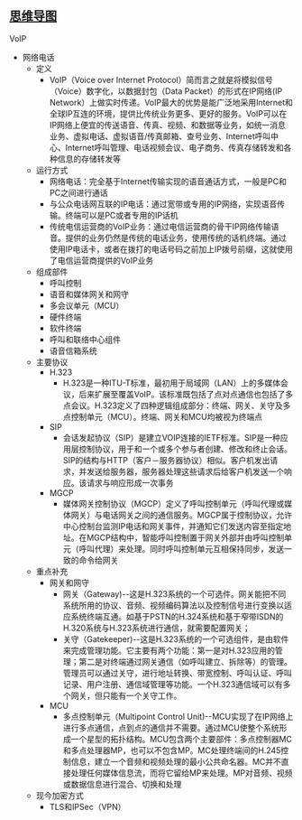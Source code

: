  [思维导图](https://mubu.com/edit/6SeDi22flg)
------
VoIP

*   网络电话
    *   定义
        *   VoIP（Voice over Internet Protocol）简而言之就是将模拟信号（Voice）数字化，以数据封包（Data Packet）的形式在IP网络(IP Network）上做实时传递。VoIP最大的优势是能广泛地采用Internet和全球IP互连的环境，提供比传统业务更多、更好的服务。VoIP可以在IP网络上便宜的传送语音、传真、视频、和数据等业务，如统一消息业务、虚拟电话、虚拟语音/传真邮箱、查号业务、Internet呼叫中心、Internet呼叫管理、电话视频会议、电子商务、传真存储转发和各种信息的存储转发等
    *   运行方式
        *   网络电话：完全基于Internet传输实现的语音通话方式，一般是PC和PC之间进行通话
        *   与公众电话网互联的IP电话：通过宽带或专用的IP网络，实现语音传输。终端可以是PC或者专用的IP话机
        *   传统电信运营商的VoIP业务：通过电信运营商的骨干IP网络传输语音。提供的业务仍然是传统的电话业务，使用传统的话机终端。通过使用IP电话卡，或者在拨打的电话号码之前加上IP拨号前缀，这就使用了电信运营商提供的VoIP业务
    *   组成部件
        *   呼叫控制
        *   语音和媒体网关和网守
        *   多会议单元（MCU）
        *   硬件终端
        *   软件终端
        *   呼叫和联络中心组件
        *   语音信箱系统
    *   主要协议
        *   H.323
            *   H.323是一种ITU-T标准，最初用于局域网（LAN）上的多媒体会议，后来扩展至覆盖VoIP。该标准既包括了点对点通信也包括了多点会议。H.323定义了四种逻辑组成部分：终端、网关、关守及多点控制单元（MCU）。终端、网关和MCU均被视为终端点
        *   SIP
            *   会话发起协议（SIP）是建立VOIP连接的IETF标准。SIP是一种应用层控制协议，用于和一个或多个参与者创建、修改和终止会话。SIP的结构与HTTP（客户－服务器协议）相似。客户机发出请求，并发送给服务器，服务器处理这些请求后给客户机发送一个响应。该请求与响应形成一次事务
        *   MGCP
            *   媒体网关控制协议（MGCP）定义了呼叫控制单元（呼叫代理或媒体网关）与电话网关之间的通信服务。MGCP属于控制协议，允许中心控制台监测IP电话和网关事件，并通知它们发送内容至指定地址。在MGCP结构中，智能呼叫控制置于网关外部并由呼叫控制单元（呼叫代理）来处理。同时呼叫控制单元互相保持同步，发送一致的命令给网关
    *   重点补充
        *   网关和网守
            *   网关（Gateway)--这是H.323系统的一个可选件。网关能把不同系统所用的协议、音频、视频编码算法以及控制信号进行变换以适应系统终端互通。如基于PSTN的H.324系统和基于窄带ISDN的H.320系统与H.323系统进行通信，就需要配置网关；
            *   关守（Gatekeeper)--这是H.323系统的一个可选组件，是由软件来完成管理功能。它主要有两个功能：第一是对H.323应用的管理；第二是对终端通过网关通信（如呼叫建立、拆除等）的管理。管理员可以通过关守，进行地址转换、带宽控制、呼叫认证、呼叫记录、用户注册、通信域管理等功能。一个H.323通信域可以有多个网关，但只能有一个关守工作。
        *   MCU
            *   多点控制单元（Multipoint Control Unit)--MCU实现了在IP网络上进行多点通信，点到点的通信并不需要。通过MCU使整个系统形成一个星型的拓扑结构。MCU包含两个主要部件：多点控制器MC 和多点处理器MP，也可以不包含MP。MC处理终端间的H.245控制信息，建立一个音频和视频处理的最小公共命名器。MC并不直接处理任何媒体信息流，而将它留给MP来处理。MP对音频、视频或数据信息进行混合、切换和处理
    *   现今加密方式
        *   TLS和IPSec（VPN）
